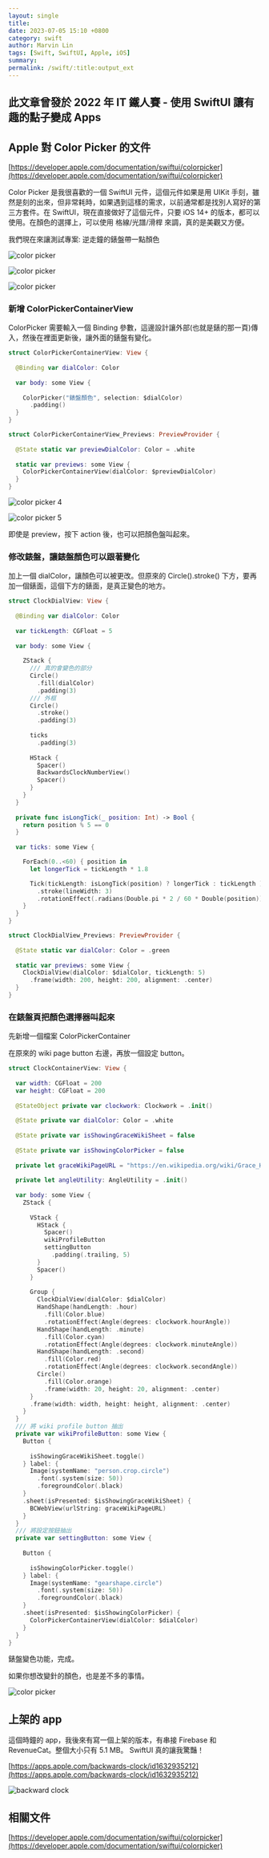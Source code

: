 ```yaml
---
layout: single
title: 
date: 2023-07-05 15:10 +0800
category: swift
author: Marvin Lin
tags: [Swift, SwiftUI, Apple, iOS]
summary: 
permalink: /swift/:title:output_ext
---
```


## 此文章曾發於 2022 年 IT 鐵人賽 - 使用 SwiftUI 讓有趣的點子變成 Apps

## Apple 對 Color Picker 的文件

[https://developer.apple.com/documentation/swiftui/colorpicker](https://developer.apple.com/documentation/swiftui/colorpicker)

Color Picker 是我很喜歡的一個 SwiftUI 元件，這個元件如果是用 UIKit 手刻，雖然是刻的出來，但非常耗時，如果遇到這樣的需求，以前通常都是找別人寫好的第三方套件。在 SwiftUI，現在直接做好了這個元件，只要 iOS 14+ 的版本，都可以使用。在顏色的選擇上，可以使用 格線/光譜/滑桿 來調，真的是美觀又方便。

我們現在來讓測試專案: 逆走鐘的錶盤帶一點顏色

![color picker](/assets/swift/color-picker/color_picker_1.png)

![color picker](/assets/swift/color-picker/color_picker_2.jpeg)

![color picker](/assets/swift/color-picker/color_picker_3.png)


### 新增 ColorPickerContainerView

ColorPicker 需要輸入一個 Binding 參數，這邊設計讓外部(也就是錶的那一頁)傳入，然後在裡面更新後，讓外面的錶盤有變化。

```swift
struct ColorPickerContainerView: View {
  
  @Binding var dialColor: Color
  
  var body: some View {
    
    ColorPicker("錶盤顏色", selection: $dialColor)
      .padding()
  }
}

struct ColorPickerContainerView_Previews: PreviewProvider {
  
  @State static var previewDialColor: Color = .white
  
  static var previews: some View {
    ColorPickerContainerView(dialColor: $previewDialColor)
  }
}
```

![color picker 4](/assets/swift/color-picker/color_picker_4.png)

![color picker 5](/assets/swift/color-picker/color_picker5.png)

即使是 preview，按下 action 後，也可以把顏色盤叫起來。

### 修改錶盤，讓錶盤顏色可以跟著變化

加上一個 dialColor，讓顏色可以被更改。但原來的 Circle().stroke() 下方，要再加一個錶面，這個下方的錶面，是真正變色的地方。

```swift
struct ClockDialView: View {
  
  @Binding var dialColor: Color
  
  var tickLength: CGFloat = 5
  
  var body: some View {
    
    ZStack {
      /// 真的會變色的部分
      Circle()
        .fill(dialColor)
        .padding(3)
      /// 外框
      Circle()
        .stroke()
        .padding(3)
      
      ticks
        .padding(3)
      
      HStack {
        Spacer()
        BackwardsClockNumberView()
        Spacer()
      }
    }
  }
  
  private func isLongTick(_ position: Int) -> Bool {
    return position % 5 == 0
  }
 
  var ticks: some View {

    ForEach(0..<60) { position in
      let longerTick = tickLength * 1.8

      Tick(tickLength: isLongTick(position) ? longerTick : tickLength )
        .stroke(lineWidth: 3)
        .rotationEffect(.radians(Double.pi * 2 / 60 * Double(position)))
    }
  }
}

struct ClockDialView_Previews: PreviewProvider {
  
  @State static var dialColor: Color = .green
  
  static var previews: some View {
    ClockDialView(dialColor: $dialColor, tickLength: 5)
      .frame(width: 200, height: 200, alignment: .center)
  }
}
```

### 在錶盤頁把顏色選擇器叫起來

先新增一個檔案 ColorPickerContainer

在原來的 wiki page button 右邊，再放一個設定 button。

```swift
struct ClockContainerView: View {
  
  var width: CGFloat = 200
  var height: CGFloat = 200
  
  @StateObject private var clockwork: Clockwork = .init()
  
  @State private var dialColor: Color = .white
  
  @State private var isShowingGraceWikiSheet = false
  
  @State private var isShowingColorPicker = false
  
  private let graceWikiPageURL = "https://en.wikipedia.org/wiki/Grace_Hopper"
  
  private let angleUtility: AngleUtility = .init()
  
  var body: some View {
    ZStack {
      
      VStack {
        HStack {
          Spacer()
          wikiProfileButton
          settingButton
            .padding(.trailing, 5)
        }
        Spacer()
      }
      
      Group {
        ClockDialView(dialColor: $dialColor)
        HandShape(handLength: .hour)
          .fill(Color.blue)
          .rotationEffect(Angle(degrees: clockwork.hourAngle))
        HandShape(handLength: .minute)
          .fill(Color.cyan)
          .rotationEffect(Angle(degrees: clockwork.minuteAngle))
        HandShape(handLength: .second)
          .fill(Color.red)
          .rotationEffect(Angle(degrees: clockwork.secondAngle))
        Circle()
          .fill(Color.orange)
          .frame(width: 20, height: 20, alignment: .center)
      }
      .frame(width: width, height: height, alignment: .center)
    }
  }
  /// 將 wiki profile button 抽出
  private var wikiProfileButton: some View {
    Button {
      
      isShowingGraceWikiSheet.toggle()
    } label: {
      Image(systemName: "person.crop.circle")
        .font(.system(size: 50))
        .foregroundColor(.black)
    }
    .sheet(isPresented: $isShowingGraceWikiSheet) {
      BCWebView(urlString: graceWikiPageURL)
    }
  }
  /// 將設定按鈕抽出
  private var settingButton: some View {
    
    Button {
      
      isShowingColorPicker.toggle()
    } label: {
      Image(systemName: "gearshape.circle")
        .font(.system(size: 50))
        .foregroundColor(.black)
    }
    .sheet(isPresented: $isShowingColorPicker) {
      ColorPickerContainerView(dialColor: $dialColor)
    }
  }
}
```

錶盤變色功能，完成。

如果你想改變針的顏色，也是差不多的事情。

![color picker](/assets/swift/color-picker/color_picker_6.png)

## 上架的 app

這個時鐘的 app，我後來有寫一個上架的版本，有串接 Firebase 和 RevenueCat。整個大小只有 5.1 MB。 SwiftUI 真的讓我驚豔！

[https://apps.apple.com/backwards-clock/id1632935212](https://apps.apple.com/backwards-clock/id1632935212)

![backward clock](/assets/swift/color-picker/color_picker_7.png)

## 相關文件

[https://developer.apple.com/documentation/swiftui/colorpicker](https://developer.apple.com/documentation/swiftui/colorpicker)